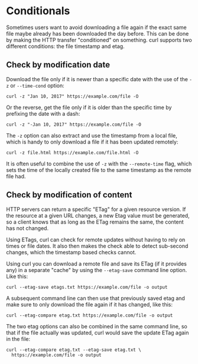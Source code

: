 # Conditionals

Sometimes users want to avoid downloading a file again if the exact same file
maybe already has been downloaded the day before. This can be done by
making the HTTP transfer "conditioned" on something. curl supports two
different conditions: the file timestamp and etag.

## Check by modification date

Download the file only if it is newer than a specific date with the use of the
`-z` or `--time-cond` option:

    curl -z "Jan 10, 2017" https://example.com/file -O

Or the reverse, get the file only if it is older than the specific time by
prefixing the date with a dash:

    curl -z "-Jan 10, 2017" https://example.com/file -O

The `-z` option can also extract and use the timestamp from a local file,
which is handy to only download a file if it has been updated remotely:

    curl -z file.html https://example.com/file.html -O

It is often useful to combine the use of `-z` with the `--remote-time` flag,
which sets the time of the locally created file to the same timestamp as the
remote file had.

## Check by modification of content

HTTP servers can return a specific "ETag" for a given resource version. If the
resource at a given URL changes, a new Etag value must be generated, so a
client knows that as long as the ETag remains the same, the content has not
changed.

Using ETags, curl can check for remote updates without having to rely on times
or file dates. It also then makes the check able to detect sub-second changes,
which the timestamp based checks cannot.

Using curl you can download a remote file and save its ETag (if it provides
any) in a separate "cache" by using the `--etag-save` command line
option. Like this:

    curl --etag-save etags.txt https://example.com/file -o output

A subsequent command line can then use that previously saved etag and make
sure to only download the file again if it has changed, like this:

    curl --etag-compare etag.txt https://example.com/file -o output

The two etag options can also be combined in the same command line, so that if
the file actually was updated, curl would save the update ETag again in the
file:

    curl --etag-compare etag.txt --etag-save etag.txt \
      https://example.com/file -o output
